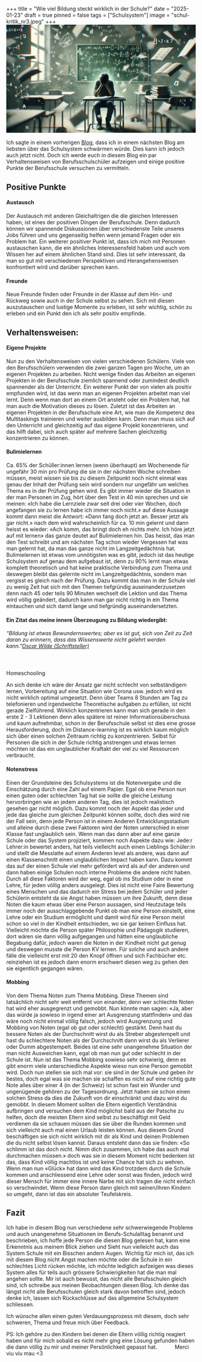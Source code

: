 +++
title = "Wie viel Bildung steckt wirklich in der Schule?"
date = "2025-01-23"
draft = true
pinned = false
tags = ["Schulsystem"]
image = "schul-kritik_nr3.jpeg"
+++
![](schul-kritik_nr3.jpeg)

Ich sagte in einem vorherigen [Blog](https://www.maelduwan.ch/vielleicht-pragt-mich-das-system-doch-mehr-als-es-mir-lieb-ist/), dass ich in einem nächsten Blog am liebsten über das Schulsystem schwärmen würde. Dies kann ich jedoch auch jetzt nicht. Doch ich werde euch in diesem Blog ein par Verhaltensweisen von Berufsschulschüler aufzeigen und einige positive Punkte der Berufsschule versuchen zu vermitteln.

## Positive Punkte

#### Austausch

Der Austausch mit anderen Gleichaltrigen die die gleichen Interessen haben, ist eines der positiven Dingen der Berufsschule. Denn dadurch können wir spannende Diskussionen über verschiedenste Teile unseres Jobs führen und uns gegenseitig helfen wenn jemand Fragen oder ein Problem hat. Ein weiterer positiver Punkt ist, dass ich mich mit Personen austauschen kann, die ein ähnliches Interessensfeld haben und auch vom Wissen her auf einem ähnlichen Stand sind. Dies ist sehr interessant, da man so gut mit verschiedenen Perspektiven und Herangehensweisen konfrontiert wird und darüber sprechen kann.

#### Freunde

Neue Freunde finden oder Freunde in der Klasse auf dem Hin- und Rückweg sowie auch in der Schule selbst zu sehen. Sich mit diesen auszutauschen und lustige Momente zu erleben, ist sehr wichtig, schön zu erleben und ein Punkt den ich als sehr positiv empfinde. 

## Verhaltensweisen:

#### Eigene Projekte

Nun zu den Verhaltensweisen von vielen verschiedenen Schülern. Viele von den Berufsschülern verwenden die zwei ganzen Tagen pro Woche, um an eigenen Projekten zu arbeiten. Nicht wenige finden das Arbeiten an eigenen Projekten in der Berufsschule ziemlich spannend oder zumindest deutlich spannender als der Unterricht. Ein weiterer Punkt der von vielen als positiv empfunden wird, ist das wenn man an eigenen Projekten arbeitet man viel lernt. Denn wenn man dort an einem Ort ansteht oder ein Problem hat, hat man auch die Motivation dieses zu lösen. Zuletzt ist das Arbeiten an eigenen Projekten in der Berufsschule eine Art, wie man die Kompetenz des Multitaskings trainieren und weiter ausbilden kann. Denn man muss sich auf den Unterricht und gleichzeitig auf das eigene Projekt konzentrieren, und das hilft dabei, sich auch später auf mehrere Sachen gleichzeitig konzentrieren zu können.

#### Bulimielernen

Ca. 65% der Schüller:innen lernen (wenn überhaupt) am Wochenende für ungefähr 30 min pro Prüfung die sie in der nächsten Woche schreiben müssen, meist wissen sie bis zu diesem Zeitpunkt noch nicht einmal was genau der Inhalt der Prüfung sein wird sondern nur ungefähr um welches Thema es in der Prüfung gehen wird. Es gibt immer wieder die Situation in der man Personen im Zug, hört über den Test in 40 min sprechen und sie meinen: «Ich habe die Lernziele zwar seit drei oder vier Wochen, doch angefangen sie zu lernen habe ich immer noch nicht.» auf diese Aussage kommt dann meist die Antwort: «Dann fang doch jetzt an. Besser jetzt als gar nicht.» nach dem wird wahrscheinlich für ca. 10 min gelernt und dann heisst es wieder: «Ach komm, das bringt doch eh nichts mehr. Ich höre jetzt auf mit lernen» das ganze deutet auf Bulimielernen hin. Das heisst, das man den Test schreibt und am nächsten Tag schon wieder Vergessen hat was man gelernt hat, da man das ganze nicht im Langzeitgedächtnis hat. Bulimielernen ist etwas vom unnötigsten was es gibt, jedoch ist das heutige Schulsystem auf genau dem aufgebaut ist, denn zu 90% lernt man etwas komplett theoretisch und hat keine praktische Verbindung zum Thema und deswegen bleibt das gelernte nicht im Langzeitgedächtnis, sondern man vergisst es gleich nach der Prüfung. Dazu kommt das man in der Schule viel zu wenig Zeit hat sich mit den Themen tiefgründig auseinanderzusetzen denn nach 45 oder teils 90 Minuten wechselt die Lektion und das Thema wird völlig geändert, dadurch kann man gar nicht richtig in ein Thema eintauchen und sich damit lange und tiefgründig auseinandersetzten.

#### Ein Zitat das meine innere Überzeugung zu Bildung wiedergibt:

*“Bildung ist etwas Bewundernswertes; aber es ist gut, sich von Zeit zu Zeit daran zu erinnern, dass das Wissenswerte nicht gelehrt werden kann.”[Oscar Wilde (Schriftsteller)](https://www.soulsaver.de/blog/kritische-zitate-ueber-das-heutige-schulsystem/)*

####  

Homeschooling

An sich denke ich wäre der Ansatz gar nicht schlecht von selbständigem lernen, Vorbereitung auf eine Situation wie Corona usw. jedoch wird es nicht wirklich optimal umgesetzt. Denn über Teams 8 Stunden am Tag zu telefonieren und irgendwelche Theoretische aufgaben zu erfüllen, ist nicht gerade Zielführend. Wirklich konzentrieren kann man sich gerade in den erste 2 - 3 Lektionen denn alles spätere ist reiner Informationsüberschuss und kaum aufnehmbar, schon in der Berufsschule selbst ist dies eine grosse Herausforderung, doch im Distance-learning ist es wirklich kaum möglich sich über einen solchen Zeitraum richtig zu konzentrieren. Selbst für Personen die sich in der Schule richtig anstrengen und etwas lernen möchten ist das ein unglaublicher Kraftakt der viel zu viel Ressourcen verbraucht.

#### Notenstress

Einen der Grundsteine des Schulsystems ist die Notenvergabe und die Einschätzung durch eine Zahl auf einem Papier. Egal ob eine Person nun einen guten oder schlechten Tag hat sie sollte die gleiche Leistung hervorbringen wie an jedem anderen Tag, dies ist jedoch realistisch gesehen gar nicht möglich. Dazu kommt noch der Aspekt das jeder und jede das gleiche zum gleichen Zeitpunkt können sollte, doch dies wird nie der Fall sein, denn jede Person ist in einem Anderen Entwicklungsstadium und alleine durch diese zwei Faktoren wird der Noten unterschied in einer Klasse fast unglaublich sein. Wenn man das dann aber auf eine ganze Schule oder das System projiziert, kommen noch Aspekte dazu wie: Jede:r Lehrer:in bewertet anders, hat teils vielleicht auch einen Lieblings Schüler:in und stellt die Messlatte auf einem Anderen level als andere, was dann auf einen Klassenschnitt einen unglaublichen Impact haben kann. Dazu kommt das auf der einen Schule viel mehr gefördert wird als auf der anderen und dann haben einige Schulen noch interne Probleme die andere nicht haben. Durch all diese Faktoren wird der weg, egal ob ins Studium oder in eine Lehre, für jeden völlig anders ausgelegt. Dies ist nicht eine Faire Bewertung eines Menschen und das dadurch ein Stress bei jedem Schüler und jeder Schülerin entsteht da sie Angst haben müssen um ihre Zukunft, denn diese Noten die kaum etwas über eine Person aussagen, sind Heutzutage teils immer noch der ausschlaggebende Punkt ob man eine Person einstellt, eine Lehre oder ein Studium ermöglicht und damit wird für eine Person meist schon so viel in der Kindheit entschieden, wo sie gar keinen Einfluss hat. Vielleicht möchte die Person später Philosophie und Pädagogik studieren, dort wären sie dann völlig aufgegangen und hätten eine unglaubliche Begabung dafür, jedoch waren die Noten in der Kindheit nicht gut genug und deswegen musste die Person KV lernen. Für solche und auch andere fälle die vielleicht erst mit 20 den Knopf öffnen und sich Fachbücher etc. reinziehen ist es jedoch dann enorm erschwert diesen weg zu gehen den sie eigentlich gegangen wären.

#### Mobbing

Von dem Thema Noten zum Thema Mobbing. Diese Themen sind tatsächlich nicht sehr weit entfernt von einander, denn wer schlechte Noten hat wird eher ausgegrenzt und gemobbt. Nun könnte man sagen: «Ja, aber das würde ja sowieso in irgend einer art Ausgrenzung stattfinden» und das wäre noch nicht einmal völlig falsch, jedoch wird Ausgrenzung und Mobbing von Noten (egal ob gut oder schlecht) gestärkt. Denn hast du bessere Noten als der Durchschnitt wirst du als Streber abgestempelt und hast du schlechtere Noten als der Durchschnitt dann wirst du als Verlierer oder Dumm abgestempelt. Beides ist eine sehr unangenehme Situation der man nicht Ausweichen kann, egal ob man nun gut oder schlecht in der Schule ist. Nun ist das Thema Mobbing sowieso sehr schwierig, denn es gibt enorm viele unterschiedliche Aspekte wieso nun eine Person gemobbt wird. Doch nun stellen sie sich mal vor: sie sind in der Schule und geben ihr bestes, doch egal was sie machen sie schaffen es nicht auf eine richtig gute Note alles über einer 4 (in der Schweiz) ist schon fast ein Wunder und ungenügende gehören zu der Tagesordnung. Jetzt haben sie schon einen solchen Stress da dies die Zukunft von dir einschränkt und dazu wirst du gemobbt. In diesem Moment sollten die Eltern eigentlich Verständnis aufbringen und versuchen dem Kind möglichst bald aus der Patsche zu helfen, doch die meisten Eltern sind selbst zu beschäftigt mit Geld verdienen da sie schauen müssen das sie über die Runden kommen und sich vielleicht auch mal einen Urlaub leisten können. Aus diesem Grund beschäftigen sie sich nicht wirklich mit dir als Kind und deinen Problemen die du nicht selbst lösen kannst. Daraus entsteht dann das sie finden: «So schlimm ist das doch nicht. Nimm dich zusammen, ich habe das auch mal durchmachen müssen.» doch was sie in diesem Moment nicht bedenken ist das, dass Kind völlig machtlos ist und keine Chance hat sich zu wehren. Wenn man nun «Glück» hat dann wird das Kind trotzdem durch die Schule kommen und anschliessend eine Lehre oder sonst was finden, jedoch wird dieser Mensch für immer eine innere Narbe mit sich tragen die nicht einfach so verschwindet. Wenn diese Person dann gleich mit seinen/ihren Kindern so umgeht, dann ist das ein absoluter Teufelskreis. 

## Fazit

Ich habe in diesem Blog nun verschiedene sehr schwerwiegende Probleme und auch unangenehme Situationen im Berufs-Schulalltag benannt und beschrieben, ich hoffe jede Person die diesen Blog gelesen hat, kann eine Erkenntnis aus meinem Blick ziehen und Sieht nun vielleicht auch das System Schule mit ein Bisschen andern Augen. Wichtig für mich ist, das ich mit diesem Blog nicht Angst machen möchte oder die Schule in ein schlechtes Licht rücken möchte, ich möchte lediglich aufzeigen was dieses System alles für teils auch grössere Schwierigkeiten hat die man mal angehen sollte. Mir ist auch bewusst, das nicht alle Berufsschulen gleich sind, ich schreibe aus meinen Beobachtungen diesen Blog. Ich denke das längst nicht alle Berufsschulen gleich stark davon betroffen sind, jedoch denke ich, lassen sich Rückschlüsse auf das allgemeine Schulsystem schliessen.

Ich wünsche allen einen guten Verdauungsprozess mit diesem, doch sehr schweren, Thema und freue mich über Feedback. 

PS: Ich gehöre zu den Kindern bei denen die Eltern völlig richtig reagiert haben und für mich sobald es nicht mehr ging eine Lösung gefunden haben die dann völlig zu mir und meiner Persönlichkeit gepasst hat.            Merci viu viu mau <3